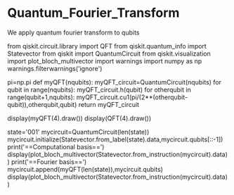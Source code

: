 # Quantum_Fourier_Transform
We apply quantum fourier transform to qubits

from qiskit.circuit.library import QFT
from qiskit.quantum_info import Statevector
from qiskit import QuantumCircuit
from qiskit.visualization import plot_bloch_multivector
import warnings
import numpy as np
warnings.filterwarnings('ignore')


pi=np.pi
def myQFT(nqubits):
    myQFT_circuit=QuantumCircuit(nqubits)
    for qubit in range(nqubits):
        myQFT_circuit.h(qubit)
        for otherqubit in range(qubit+1,nqubits):
            myQFT_circuit.cu1(pi/(2**(otherqubit-qubit)),otherqubit,qubit)
    return myQFT_circuit
    
    
display(myQFT(4).draw())
display(QFT(4).draw())


state='001'
mycircuit=QuantumCircuit(len(state))
mycircuit.initialize(Statevector.from_label(state).data,mycircuit.qubits[::-1])
print('==Computational basis==')
display(plot_bloch_multivector(Statevector.from_instruction(mycircuit).data))
print('==Fourier basis==')
mycircuit.append(myQFT(len(state)),mycircuit.qubits)
display(plot_bloch_multivector(Statevector.from_instruction(mycircuit).data))  
